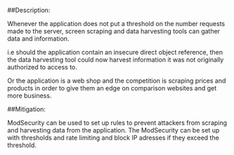 ##Description:

Whenever the application does not put a threshold on the number requests made to the server,
screen scraping and data harvesting tools can gather data and information.

i.e should the application contain an insecure direct object reference, then the data harvesting
tool could now harvest information it was not originally authorized to access to.

Or the application is a web shop and the competition is scraping prices and products in order to 
give them an edge on comparison websites and get more business.

##Mitigation:

ModSecurity can be used to set up rules to prevent attackers from scraping and harvesting data
from the application. The ModSecurity can be set up with thresholds and rate limiting and block
IP adresses if they exceed the threshold.
